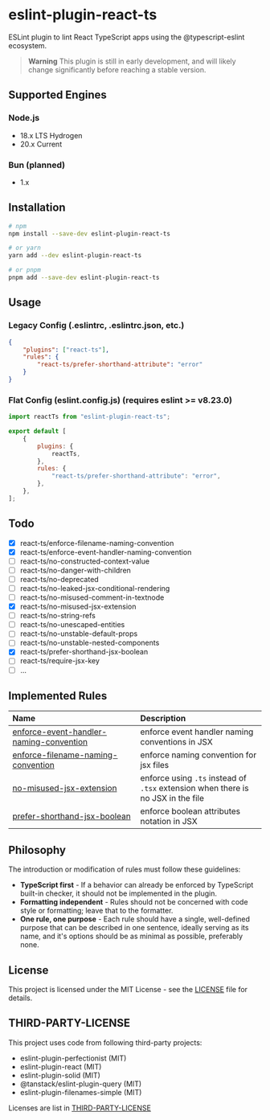 # eslint-plugin-react-ts

ESLint plugin to lint React TypeScript apps using the @typescript-eslint ecosystem.

> **Warning**
> This plugin is still in early development, and will likely change significantly before reaching a stable version.

## Supported Engines

### Node.js

- 18.x LTS Hydrogen
- 20.x Current

### Bun (planned)

- 1.x

## Installation

```bash
# npm
npm install --save-dev eslint-plugin-react-ts

# or yarn
yarn add --dev eslint-plugin-react-ts

# or pnpm
pnpm add --save-dev eslint-plugin-react-ts
```

## Usage

### Legacy Config (.eslintrc, .eslintrc.json, etc.)

```json
{
    "plugins": ["react-ts"],
    "rules": {
        "react-ts/prefer-shorthand-attribute": "error"
    }
}
```

### Flat Config (eslint.config.js) (requires eslint >= v8.23.0)

```js
import reactTs from "eslint-plugin-react-ts";

export default [
    {
        plugins: {
            reactTs,
        },
        rules: {
            "react-ts/prefer-shorthand-attribute": "error",
        },
    },
];
```

## Todo

- [x] react-ts/enforce-filename-naming-convention
- [x] react-ts/enforce-event-handler-naming-convention
- [ ] react-ts/no-constructed-context-value
- [ ] react-ts/no-danger-with-children
- [ ] react-ts/no-deprecated
- [ ] react-ts/no-leaked-jsx-conditional-rendering
- [ ] react-ts/no-misused-comment-in-textnode
- [x] react-ts/no-misused-jsx-extension
- [ ] react-ts/no-string-refs
- [ ] react-ts/no-unescaped-entities
- [ ] react-ts/no-unstable-default-props
- [ ] react-ts/no-unstable-nested-components
- [x] react-ts/prefer-shorthand-jsx-boolean
- [ ] react-ts/require-jsx-key
- [ ] ...

## Implemented Rules

<!-- begin auto-generated rules list -->

| Name                                                                                                                                                    | Description                                                                      |
| :------------------------------------------------------------------------------------------------------------------------------------------------------ | :------------------------------------------------------------------------------- |
| [enforce-event-handler-naming-convention](https://github.com/Rel1cx/eslint-plugin-react-ts/blob/main/src/rules/enforce-event-handler-naming-convention) | enforce event handler naming conventions in JSX                                  |
| [enforce-filename-naming-convention](https://github.com/Rel1cx/eslint-plugin-react-ts/blob/main/src/rules/enforce-filename-naming-convention)           | enforce naming convention for jsx files                                          |
| [no-misused-jsx-extension](https://github.com/Rel1cx/eslint-plugin-react-ts/blob/main/src/rules/no-misused-jsx-extension)                               | enforce using `.ts` instead of `.tsx` extension when there is no JSX in the file |
| [prefer-shorthand-jsx-boolean](https://github.com/Rel1cx/eslint-plugin-react-ts/blob/main/src/rules/prefer-shorthand-jsx-boolean)                       | enforce boolean attributes notation in JSX                                       |

<!-- end auto-generated rules list -->

## Philosophy

The introduction or modification of rules must follow these guidelines:

- **TypeScript first** - If a behavior can already be enforced by TypeScript built-in checker, it should not be implemented in the plugin.
- **Formatting independent** - Rules should not be concerned with code style or formatting; leave that to the formatter.
- **One rule, one purpose** - Each rule should have a single, well-defined purpose that can be described in one sentence, ideally serving as its name, and it's options should be as minimal as possible, preferably none.

## License

This project is licensed under the MIT License - see the [LICENSE](LICENSE) file for details.

## THIRD-PARTY-LICENSE

This project uses code from following third-party projects:

- eslint-plugin-perfectionist (MIT)
- eslint-plugin-react (MIT)
- eslint-plugin-solid (MIT)
- @tanstack/eslint-plugin-query (MIT)
- eslint-plugin-filenames-simple (MIT)

Licenses are list in [THIRD-PARTY-LICENSE](THIRD-PARTY-LICENSE)
